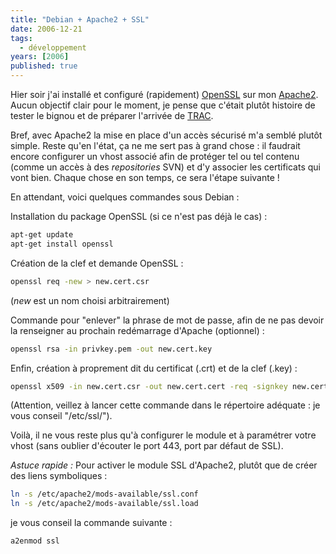 ```yaml
---
title: "Debian + Apache2 + SSL"
date: 2006-12-21
tags:
  - développement
years: [2006]
published: true
---
```

Hier soir j'ai installé et configuré (rapidement) [OpenSSL](http://www.openssl.org) sur mon [Apache2](http://httpd.apache.org). Aucun objectif clair pour le moment, je pense que c'était plutôt histoire de tester le bignou et de préparer l'arrivée de [TRAC](http://trac.edgewall.org).

Bref, avec Apache2 la mise en place d'un accès sécurisé m'a semblé plutôt simple. Reste qu'en l'état, ça ne me sert pas à grand chose : il faudrait encore configurer un vhost associé afin de protéger tel ou tel contenu (comme un accès à des *repositories* SVN) et d'y associer les certificats qui vont bien.
Chaque chose en son temps, ce sera l'étape suivante !

En attendant, voici quelques commandes sous Debian :
<!-- excerpt -->
Installation du package OpenSSL (si ce n'est pas déjà le cas) :

```bash
apt-get update
apt-get install openssl
```

Création de la clef et demande OpenSSL :

```bash
openssl req -new > new.cert.csr
```

(*new* est un nom choisi arbitrairement)

Commande pour "enlever" la phrase de mot de passe, afin de ne pas devoir la renseigner au prochain redémarrage d'Apache (optionnel) :

```bash
openssl rsa -in privkey.pem -out new.cert.key
```

Enfin, création à proprement dit du certificat (.crt) et de la clef (.key) :

```bash
openssl x509 -in new.cert.csr -out new.cert.cert -req -signkey new.cert.key -days 365
```

(Attention, veillez à lancer cette commande dans le répertoire adéquate : je vous conseil "/etc/ssl/").

Voilà, il ne vous reste plus qu'à configurer le module et à paramétrer votre vhost (sans oublier d'écouter le port 443, port par défaut de SSL).

*Astuce rapide :*
Pour activer le module SSL d'Apache2, plutôt que de créer des liens symboliques :

```bash
ln -s /etc/apache2/mods-available/ssl.conf
ln -s /etc/apache2/mods-available/ssl.load
```

je vous conseil la commande suivante :

```bash
a2enmod ssl
```


